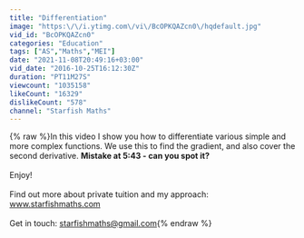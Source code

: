 ```yaml
---
title: "Differentiation"
image: "https:\/\/i.ytimg.com\/vi\/BcOPKQAZcn0\/hqdefault.jpg"
vid_id: "BcOPKQAZcn0"
categories: "Education"
tags: ["AS","Maths","MEI"]
date: "2021-11-08T20:49:16+03:00"
vid_date: "2016-10-25T16:12:30Z"
duration: "PT11M27S"
viewcount: "1035158"
likeCount: "16329"
dislikeCount: "578"
channel: "Starfish Maths"
---
```

{% raw %}In this video I show you how to differentiate various simple and more complex functions.  We use this to find the gradient, and also cover the second derivative. **Mistake at 5:43 - can you spot it?**<br /><br />Enjoy!<br /><br />Find out more about private tuition and my approach:<br />www.starfishmaths.com<br /><br />Get in touch: starfishmaths@gmail.com{% endraw %}
